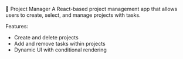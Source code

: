 📝 Project Manager
A React-based project management app that allows users to create, select, and manage projects with tasks.

Features:
- Create and delete projects
- Add and remove tasks within projects
- Dynamic UI with conditional rendering
